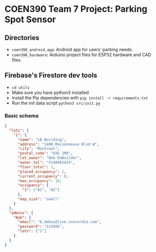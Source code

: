 # COEN390 Team 7 Project: Parking Spot Sensor

## Directories

- `coen390_android_app`: Android app for users' parking needs.
- `coen390_hardware`: Arduino project files for ESP32 hardware and CAD files.

## Firebase's Firestore dev tools

- `cd utils`
- Make sure you have python3 installed
- Install the Pip dependencies with `pip install -r requirements.txt`
- Run the init data script `python3 src/init.py`

### Basic schema

```json
{
  "lots": {
    "1": {
      "name": "LB Building",
      "address": "1400 Maisonneuve Blvd W",
      "city": "Montreal",
      "postal_code": "H3G 1M8",
      "lot_owner": "Bob DeBuilder",
      "owner_tel": "5148482424",
      "floor_total": 1,
      "placed_occupancy": 2,
      "current_occupancy": 0,
      "max_occupancy": 10,
      "occupancy": {
        "1": ["A1", "A2"]
      },
      "map_size": "small"
    }
  },
  "admins": {
    "Bob": {
      "email": "b_debui@live.concordia.com",
      "password": "123456",
      "lots": ["1"]
    }
  }
}
```
